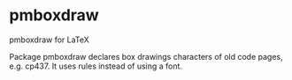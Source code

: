# pmboxdraw

pmboxdraw for LaTeX


Package pmboxdraw declares box drawings characters of
old code pages, e.g. cp437. It uses rules instead of using a font.



